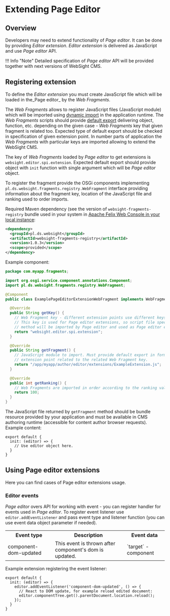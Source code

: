 # Extending Page Editor

## Overview

Developers may need to extend functionality of _Page editor_. It can be done by providing _Editor extension_.
_Editor extension_ is delivered as JavaScript and use _Page editor_ API.

!!! Info "Note"
        Detailed specification of _Page editor_ API will be provided together with next versions of WebSight CMS.

## Registering extension

To define the _Editor extension_ you must create JavaScript file which will be loaded in  the_Page editor_ by the _Web Fragments_.

The _Web Fragments_ allows to register JavaScript files (JavaScript module) which will be imported using
[dynamic import](https://developer.mozilla.org/en-US/docs/Web/JavaScript/Reference/Operators/import) in the application runtime.
The _Web Fragments_ scripts should provide [default export](https://developer.mozilla.org/en-US/docs/Web/JavaScript/Reference/Statements/export)
delivering object, function, etc. depending on the given case - _Web Fragments_ key that given fragment is related too.
Expected type of default export should be checked in specification of given extension point.
In number parts of application the _Web Fragments_ with particular keys are imported allowing to extend the WebSight CMS.

The key of _Web Fragments_ loaded by _Page editor_ to get extensions is `websight.editor.spi.extension`.
Expected default export should provide object with `init` function with single argument which will be _Page editor_ object.

To register the fragment provide the OSGi components implementing `pl.ds.websight.fragments.registry.WebFragment` interface
providing information about the fragment key, location of the JavaScript file and ranking used to order imports.

Required Maven dependency (see the version of `websight-fragments-registry` bundle used in your system in
[Apache Felix Web Console in your local instance](http://localhost:8080/system/console/bundles):
```xml
<dependency>
  <groupId>pl.ds.websight</groupId>
  <artifactId>websight-fragments-registry</artifactId>
  <version>1.0.3</version>
  <scope>provided</scope>
</dependency>
```

Example component:
```java
package com.myapp.fragments;

import org.osgi.service.component.annotations.Component;
import pl.ds.websight.fragments.registry.WebFragment;

@Component
public class ExamplePageEditorExtensionWebFragment implements WebFragment {

  @Override
  public String getKey() {
    // Web Fragment key - different extension points use different keys.
    // This key is used for Page editor extensions, so script file specified in getFragment
    // method will be imported by Page editor and used as Page editor extensions.
    return "websight.editor.spi.extension";
  }

  @Override
  public String getFragment() {
    // JavaScript module to import. Must provide default export in format expected by the
    // extension point related to the related Web Fragment key.
    return "/app/myapp/author/editor/extensions/ExampleExtension.js";
  }

  @Override
  public int getRanking() {
    // Web Fragments are imported in order according to the ranking value - lower first.
    return 100;
  }
}
```

The JavaScript file returned by `getFragment` method should be bundle resource provided by your
application and must be available in CMS authoring runtime (accessible for content author browser requests).
Example content:
```
export default {
  init: (editor) => {
    // Use editor object here.
  }
}
```

## Using Page editor extensions

Here you can find cases of Page editor extensions usage.

### Editor events

_Page editor_ overs API for working with event - you can register handler for events used in _Page editor_.
To register event listener use `editor.addEventListener` and pass event type and listener function
(you can use event data object parameter if needed).

<table>
    <tr>
        <th>Event type</th>
        <th>Description</th>
        <th>Event data</th>
   </tr>
   <tr>
        <td>component-dom-updated</td>
        <td>This event is thrown after component's dom is updated.</td>
        <td>`target` - component</td>
   </tr>
</table>

Example extension registering the event listener:
```
export default {
  init: (editor) => {
    editor.addEventListener('component-dom-updated', () => {
      // React to DOM update, for example reload edited document:
      editor.componentTree.get().parentDocument.location.reload();
    });
  }
}
```